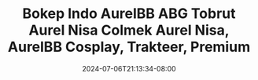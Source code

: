 --- 
title: "Bokep Indo AurelBB ABG Tobrut Aurel Nisa Colmek  Aurel Nisa, AurelBB  Cosplay, Trakteer, Premium"
description: "video  video bokep Bokep Indo AurelBB ABG Tobrut Aurel Nisa Colmek  Aurel Nisa, AurelBB  Cosplay, Trakteer, Premium   video full baru"
date: 2024-07-06T21:13:34-08:00
file_code: "e6g2p2pbjskh"
draft: false
cover: "aa8p382g2wee1un4.jpg"
tags: ["Bokep", "Indo", "AurelBB", "ABG", "Tobrut", "Aurel", "Nisa", "Colmek", "Aurel", "AurelBB", "Premium", "bokep-indo", "bokep-viral", "bokep-ig"]
length: 542
fld_id: "1482980"
foldername: "Aurelbb update"
categories: ["Aurelbb update"]
views: 0
---